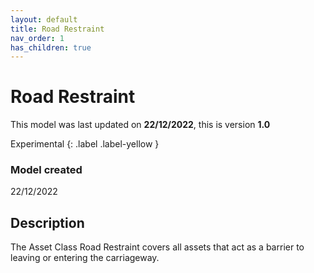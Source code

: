 ```yaml
---
layout: default
title: Road Restraint
nav_order: 1
has_children: true
---
```


# Road Restraint
This model was last updated on **22/12/2022**, this is version **1.0**

Experimental
{: .label .label-yellow }

### Model created
22/12/2022

## Description
The Asset Class Road Restraint covers all assets that act as a barrier to leaving or entering the carriageway.